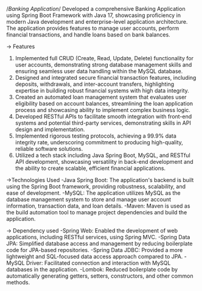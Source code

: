/*Banking Application*/
Developed a comprehensive Banking Application using Spring Boot Framework with Java 17, showcasing proficiency in modern Java development and enterprise-level application architecture. The application provides features to manage user accounts, perform financial transactions, and handle loans based on bank balances.

-> Features

1. Implemented full CRUD (Create, Read, Update, Delete) functionality for user accounts, demonstrating strong database management skills and ensuring seamless user data handling within the MySQL database.
2. Designed and integrated secure financial transaction features, including deposits, withdrawals, and inter-account transfers, highlighting expertise in building robust financial systems with high data integrity.
3. Created an automated loan management system that evaluates user eligibility based on account balances, streamlining the loan application process and showcasing ability to implement complex business logic.
4. Developed RESTful APIs to facilitate smooth integration with front-end systems and potential third-party services, demonstrating skills in API design and implementation.
5. Implemented rigorous testing protocols, achieving a 99.9% data integrity rate, underscoring commitment to producing high-quality, reliable software solutions.
6. Utilized a tech stack including Java Spring Boot, MySQL, and RESTful API development, showcasing versatility in back-end development and the ability to create scalable, efficient financial applications.

->Technologies Used
-Java Spring Boot: The application's backend is built using the Spring Boot framework, providing robustness, scalability, and ease of development.
-MySQL: The application utilizes MySQL as the database management system to store and manage user account information, transaction data, and loan details.
-Maven: Maven is used as the build automation tool to manage project dependencies and build the application.

-> Dependency used
-Spring Web: Enabled the development of web applications, including RESTful services, using Spring MVC.
-Spring Data JPA: Simplified database access and management by reducing boilerplate code for JPA-based repositories.
-Spring Data JDBC: Provided a more lightweight and SQL-focused data access approach compared to JPA.
-MySQL Driver: Facilitated connection and interaction with MySQL databases in the application.
-Lombok: Reduced boilerplate code by automatically generating getters, setters, constructors, and other common methods.
